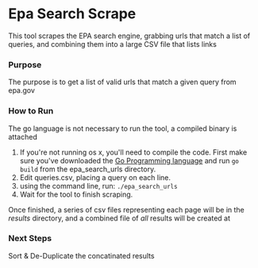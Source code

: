 # Epa Search Scrape
This tool scrapes the EPA search engine, grabbing urls that match a list of queries, and combining them into a large CSV file that lists links

### Purpose

The purpose is to get a list of valid urls that match a given query from epa.gov

### How to Run

The go language is not necessary to run the tool, a compiled binary is attached

1. If you're not running os x, you'll need to compile the code. First make sure you've downloaded the [Go Programming language](http://golang.org/download) and run `go build` from the epa_search_urls directory.
2. Edit queries.csv, placing a query on each line.
3. using the command line, run:
	`./epa_search_urls`
4. Wait for the tool to finish scraping.

Once finished, a series of csv files representing each page will be in the *results* directory, and a combined file of *all* results will be created at


### Next Steps
Sort & De-Duplicate the concatinated results
